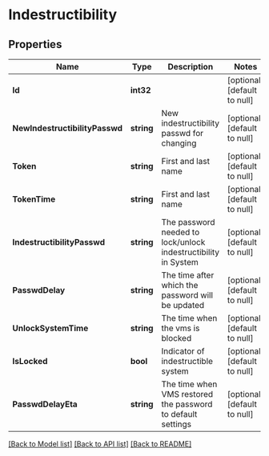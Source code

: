 # Indestructibility

## Properties
Name | Type | Description | Notes
------------ | ------------- | ------------- | -------------
**Id** | **int32** |  | [optional] [default to null]
**NewIndestructibilityPasswd** | **string** | New indestructibility passwd for changing | [optional] [default to null]
**Token** | **string** | First and last name | [optional] [default to null]
**TokenTime** | **string** | First and last name | [optional] [default to null]
**IndestructibilityPasswd** | **string** | The password needed to lock/unlock indestructibility in System | [optional] [default to null]
**PasswdDelay** | **string** | The time after which the password will be updated | [optional] [default to null]
**UnlockSystemTime** | **string** | The time when the vms is blocked | [optional] [default to null]
**IsLocked** | **bool** | Indicator of indestructible system | [optional] [default to null]
**PasswdDelayEta** | **string** | The time when VMS restored the password to default settings | [optional] [default to null]

[[Back to Model list]](../README.md#documentation-for-models) [[Back to API list]](../README.md#documentation-for-api-endpoints) [[Back to README]](../README.md)



